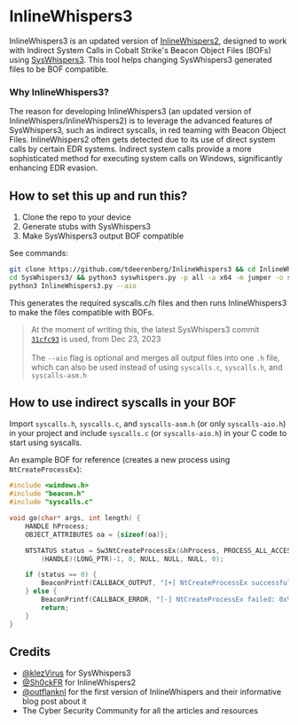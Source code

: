 # InlineWhispers3
InlineWhispers3 is an updated version of [InlineWhispers2](https://github.com/Sh0ckFR/InlineWhispers2), designed to work with Indirect System Calls in Cobalt Strike's Beacon Object Files (BOFs) using [SysWhispers3](https://github.com/klezVirus/SysWhispers3). This tool helps changing SysWhispers3 generated files to be BOF compatible.

### Why InlineWhispers3?
The reason for developing InlineWhispers3 (an updated version of InlineWhispers/InlineWhispers2) is to leverage the advanced features of SysWhispers3, such as indirect syscalls, in red teaming with Beacon Object Files. InlineWhispers2 often gets detected due to its use of direct system calls by certain EDR systems. Indirect system calls provide a more sophisticated method for executing system calls on Windows, significantly enhancing EDR evasion.

## How to set this up and run this?


1. Clone the repo to your device
2. Generate stubs with SysWhispers3
3. Make SysWhispers3 output BOF compatible

See commands:
```bash
git clone https://github.com/tdeerenberg/InlineWhispers3 && cd InlineWhispers3
cd SysWhispers3/ && python3 syswhispers.py -p all -a x64 -m jumper -o syscalls_all && cd ..
python3 InlineWhispers3.py --aio
```

This generates the required syscalls.c/h files and then runs InlineWhispers3 to make the files compatible with BOFs.

> At the moment of writing this, the latest SysWhispers3 commit [`31cfc93`](https://github.com/klezVirus/SysWhispers3/commit/31cfc93c9466b52ae79d60925b0b5e0a1f653b88) is used, from Dec 23, 2023 <br><br>
> The `--aio` flag is optional and merges all output files into one `.h` file, which can also be used instead of using `syscalls.c`, `syscalls.h`, and `syscalls-asm.h`

## How to use indirect syscalls in your BOF

Import `syscalls.h`, `syscalls.c`, and `syscalls-asm.h` (or only `syscalls-aio.h`) in your project and include `syscalls.c` (or `syscalls-aio.h`) in your C code to start using syscalls.

An example BOF for reference (creates a new process using `NtCreateProcessEx`):

```c
#include <windows.h>
#include "beacon.h"
#include "syscalls.c"

void go(char* args, int length) {
    HANDLE hProcess;
    OBJECT_ATTRIBUTES oa = {sizeof(oa)};

    NTSTATUS status = Sw3NtCreateProcessEx(&hProcess, PROCESS_ALL_ACCESS, &oa,
        (HANDLE)(LONG_PTR)-1, 0, NULL, NULL, NULL, 0);

    if (status == 0) {
        BeaconPrintf(CALLBACK_OUTPUT, "[+] NtCreateProcessEx successful");
    } else {
        BeaconPrintf(CALLBACK_ERROR, "[-] NtCreateProcessEx failed: 0x%X\n", status);
        return;
    }
}
```

## Credits
- [@klezVirus](https://github.com/klezVirus) for SysWhispers3
- [@Sh0ckFR](https://github.com/Sh0ckFR) for InlineWhispers2
- [@outflanknl](https://github.com/outflanknl) for the first version of InlineWhispers and their informative blog post about it
- The Cyber Security Community for all the articles and resources
